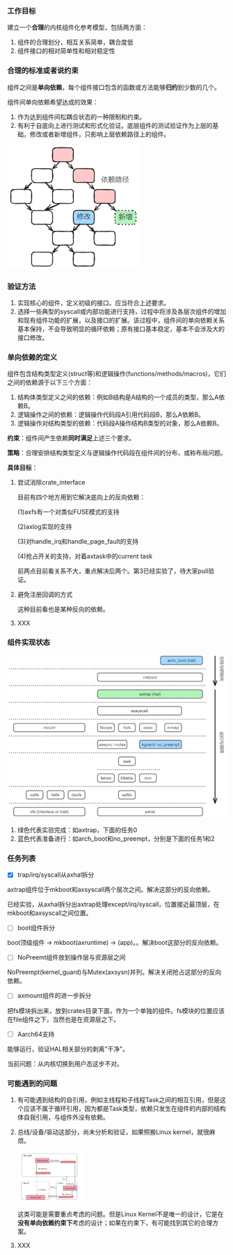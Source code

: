 ### 工作目标

建立一个**合理**的内核组件化参考模型，包括两方面：

1. 组件的合理划分，相互关系简单，耦合度低
2. 组件接口的相对简单性和相对稳定性



### **合理**的标准或者说约束

组件之间是**单向依赖**，每个组件接口包含的函数或方法能够**归约**到少数的几个。

组件间单向依赖希望达成的效果：

1. 作为达到组件间松耦合状态的一种限制和约束。
2. 有利于自底向上进行测试和形式化验证。底层组件的测试验证作为上层的基础，修改或者新增组件，只影响上层依赖路径上的组件。

<img src="./img/image-20240401145719647.png" alt="image-20240401145719647" style="zoom:80%;" />



### 验证方法

1. 实现核心的组件，定义初级的接口。应当符合上述要求。
2. 选择一些典型的syscall或内部功能进行支持，过程中将涉及各层次组件的增加和现有组件功能的扩展，以及接口的扩展。该过程中，组件间的单向依赖关系基本保持，不会导致明显的循环依赖；原有接口基本稳定，基本不会涉及大的接口修改。



### 单向依赖的定义

组件包含结构类型定义(struct等)和逻辑操作(functions/methods/macros)，它们之间的依赖源于以下三个方面：

1. 结构体类型定义之间的依赖：例如B结构是A结构的一个成员的类型，那么A依赖B。
2. 逻辑操作之间的依赖：逻辑操作代码段A引用代码段B，那么A依赖B。
3. 逻辑操作对结构类型的依赖：代码段A操作结构B类型的对象，那么A依赖B。

**约束**：组件间产生依赖**同时满足**上述三个要求。

**策略**：合理安排结构类型定义与逻辑操作代码段在组件间的分布，或称布局问题。

**具体目标**：

1. 尝试消除crate_interface

   目前有四个地方用到它解决底向上的反向依赖：

   (1)axfs有一个对类似FUSE模式的支持

   (2)axlog实现的支持

   (3)对handle_irq和handle_page_fault的支持

   (4)抢占开关的支持，对着axtask中的current task

   前两点目前看关系不大，重点解决后两个。第3已经实验了，待大家pull验证。

2. 避免注册回调的方式

   这种目前看也是某种反向的依赖。

3. XXX



### 组件实现状态

<img src="./img/image-20240401152943761.png" alt="image-20240401152943761" style="zoom:80%;" />

1. 绿色代表实验完成：如axtrap，下面的任务0
2. 蓝色代表准备进行：如arch_boot和no_preempt，分别是下面的任务1和2



### 任务列表


- [x] trap/irq/syscall从axhal拆分

axtrap组件位于mkboot和axsyscall两个层次之间。解决这部分的反向依赖。

已经实验，从axhal拆分出axtrap处理except/irq/syscall，位置接近最顶层，在mkboot和axsyscall之间位置。



- [ ] boot组件拆分

boot顶级组件 -> mkboot(axruntime) -> (app)。。解决boot这部分的反向依赖。



- [ ] NoPreemt组件放到操作层与资源层之间

NoPreempt(kernel_guard)与Mutex(axsysn)并列。解决关闭抢占这部分的反向依赖。



- [ ] axmount组件的进一步拆分

把fs模块拆出来，放到crates目录下面，作为一个单独的组件。fs模块的位置应该在file组件之下，当然也是在资源层之下。



- [ ] Aarch64支持

能够运行，验证HAL相关部分的剥离"干净"。

当前问题：从内核切换到用户态这步不对。



### 可能遇到的问题

1. 有可能遇到结构的自引用，例如主线程和子线程Task之间的相互引用，但是这个应该不属于循环引用，因为都是Task类型，依赖只发生在组件的内部的结构体自我引用，与组件外没有依赖。

2. 总线/设备/驱动这部分，尚未分析和验证，如果照搬Linux kernel，就很麻烦。

   <img src="./img/bus-1712021699059-1.png" alt="bus" style="zoom: 15%;" />

   这类可能是需要重点考虑的问题。但是Linux Kernel不是唯一的设计，它是在**没有单向依赖约束下**考虑的设计；如果在约束下，有可能找到其它的合理方案。

3. XXX
